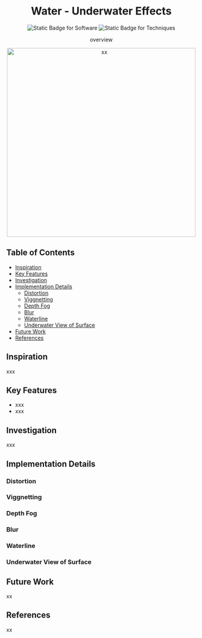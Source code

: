 <div align="center">
    <h1>Water - Underwater Effects</h1>
    <p><img alt="Static Badge for Software" src="https://img.shields.io/badge/Software-Unreal-CDCFEC"> <img alt="Static Badge for Techniques" src="https://img.shields.io/badge/Techniques-xx-C2D8EE"></p>
    <p>overview</p>
    <p><img src="media/xx.gif" alt="xx" title="xx" height=500></p>
</div>


## Table of Contents <!-- omit from toc -->
- [Inspiration](#inspiration)
- [Key Features](#key-features)
- [Investigation](#investigation)
- [Implementation Details](#implementation-details)
  - [Distortion](#distortion)
  - [Viggnetting](#viggnetting)
  - [Depth Fog](#depth-fog)
  - [Blur](#blur)
  - [Waterline](#waterline)
  - [Underwater View of Surface](#underwater-view-of-surface)
- [Future Work](#future-work)
- [References](#references)

## Inspiration
xxx

## Key Features
- xxx
- xxx

## Investigation
xxx

## Implementation Details

### Distortion

### Viggnetting

### Depth Fog

### Blur

### Waterline

### Underwater View of Surface

## Future Work
xx

## References
xx
